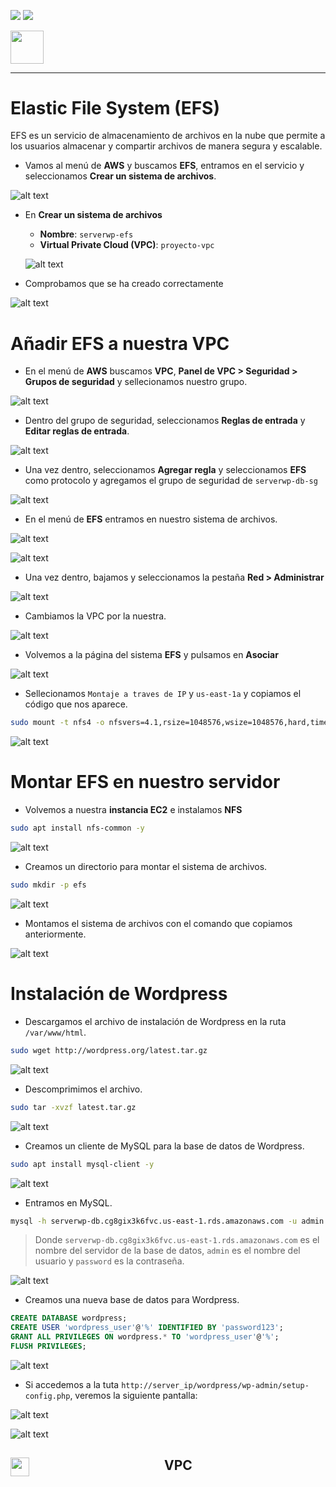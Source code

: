 ![](/.resGen/_bannerD.png#gh-dark-mode-only)
![](/.resGen/_bannerL.png#gh-light-mode-only)

<a href="/aws/readme.md"><img src="/.resGen/_back.svg" width="52.5"></a>

---

# Elastic File System (EFS)

EFS es un servicio de almacenamiento de archivos en la nube que permite a los usuarios almacenar y compartir archivos de manera segura y escalable.

- Vamos al menú de **AWS** y buscamos **EFS**, entramos en el servicio y seleccionamos **Crear un sistema de archivos**.

![alt text](image.png)

- En **Crear un sistema de archivos**
  - **Nombre**: `serverwp-efs`
  - **Virtual Private Cloud (VPC)**: `proyecto-vpc`
  
  ![alt text](image-1.png)

- Comprobamos que se ha creado correctamente

![alt text](image-2.png)

# Añadir EFS a nuestra VPC

- En el menú de **AWS** buscamos **VPC**, **Panel de VPC > Seguridad > Grupos de seguridad** y sellecionamos nuestro grupo.

![alt text](image-3.png)

- Dentro del grupo de seguridad, seleccionamos **Reglas de entrada** y **Editar reglas de entrada**.

![alt text](image-4.png)

- Una vez dentro, seleccionamos **Agregar regla** y seleccionamos **EFS** como protocolo y agregamos el grupo de seguridad de `serverwp-db-sg` 

![alt text](image-5.png)

- En el menú de **EFS** entramos en nuestro sistema de archivos.

![alt text](image-6.png)

![alt text](image-7.png)

- Una vez dentro, bajamos y seleccionamos la pestaña **Red > Administrar**

![alt text](image-8.png)

- Cambiamos la VPC por la nuestra.

![alt text](image-9.png)

- Volvemos a la página del sistema **EFS** y pulsamos en **Asociar**

![alt text](image-10.png)

- Sellecionamos `Montaje a traves de IP` y `us-east-1a` y copiamos el código que nos aparece.

```bash
sudo mount -t nfs4 -o nfsvers=4.1,rsize=1048576,wsize=1048576,hard,timeo=600,retrans=2,noresvport 10.0.143.226:/ efs
```

![alt text](image-11.png)

# Montar EFS en nuestro servidor

- Volvemos a nuestra **instancia EC2** e instalamos **NFS**

```bash
sudo apt install nfs-common -y
```

![alt text](image-12.png)

- Creamos un directorio para montar el sistema de archivos.

```bash
sudo mkdir -p efs
```

![alt text](image-13.png)

- Montamos el sistema de archivos con el comando que copiamos anteriormente.

![alt text](image-14.png)

# Instalación de Wordpress

- Descargamos el archivo de instalación de Wordpress en la ruta `/var/www/html`.

```bash
sudo wget http://wordpress.org/latest.tar.gz
```

![alt text](image-15.png)

- Descomprimimos el archivo.

```bash
sudo tar -xvzf latest.tar.gz
```

![alt text](image-16.png)

- Creamos un cliente de MySQL para la base de datos de Wordpress.

```bash
sudo apt install mysql-client -y
```

![alt text](image-17.png)

- Entramos en MySQL.

```bash
mysql -h serverwp-db.cg8gix3k6fvc.us-east-1.rds.amazonaws.com -u admin -p
```

> Donde `serverwp-db.cg8gix3k6fvc.us-east-1.rds.amazonaws.com` es el nombre del servidor de la base de datos, `admin` es el nombre del usuario y `password` es la contraseña.

![alt text](image-18.png)

- Creamos una nueva base de datos para Wordpress.

```sql
CREATE DATABASE wordpress;
CREATE USER 'wordpress_user'@'%' IDENTIFIED BY 'password123';
GRANT ALL PRIVILEGES ON wordpress.* TO 'wordpress_user'@'%';
FLUSH PRIVILEGES;
```

![alt text](image-19.png)

- Si accedemos a la tuta `http://server_ip/wordpress/wp-admin/setup-config.php`, veremos la siguiente pantalla:

![alt text](image-20.png)

![alt text](image-21.png)

## <a href="../1.vpc/readme.md"><img src="/.resGen/_arrow_r.svg" width="30" align="left"></a> <p style="text-align: center;">VPC</p>